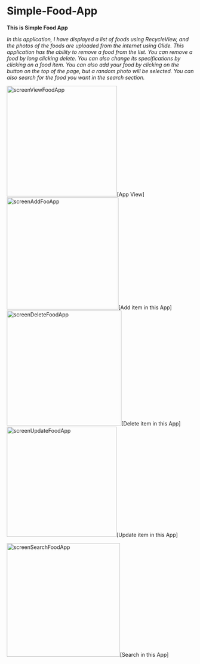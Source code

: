 # Simple-Food-App
**This is Simple Food App**

*In this application, I have displayed a list of foods using RecycleView, and the photos of the foods are uploaded from the internet using Glide. This application has the ability to remove a food from the list. You can remove a food by long clicking delete. You can also change its specifications by clicking on a food item. You can also add your food by clicking on the button on the top of the page, but a random photo will be selected. You can also search for the food you want in the search section.*

<img width="295" alt="screenViewFoodApp" src="https://user-images.githubusercontent.com/87560931/200752229-efa5b2a1-8458-4b43-8f66-d432af5df616.png">[App View]  <img width="299" alt="screenAddFooApp" src="https://user-images.githubusercontent.com/87560931/200752436-13c5b14f-33af-4e74-b06f-6bd46c2ea8e1.png">[Add item in this App] <img width="307" alt="screenDeleteFoodApp" src="https://user-images.githubusercontent.com/87560931/200752504-f214df27-ce89-4819-93b8-688678d97d69.png">[Delete item in this App]<img width="294" alt="screenUpdateFoodApp" src="https://user-images.githubusercontent.com/87560931/200752548-c6642b93-9d82-4ded-b731-afcb44ac5439.png">[Update item in this App]

<img width="303" alt="screenSearchFoodApp" src="https://user-images.githubusercontent.com/87560931/200752610-830560a9-6025-46af-b243-afc81e1ce821.png">[Search in this App]


